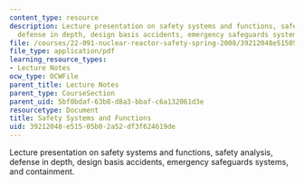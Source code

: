 ```yaml
---
content_type: resource
description: Lecture presentation on safety systems and functions, safety analysis,
  defense in depth, design basis accidents, emergency safeguards systems, and containment.
file: /courses/22-091-nuclear-reactor-safety-spring-2008/39212048e51505b02a52df3f624619de_MIT22_091S08_lec09.pdf
file_type: application/pdf
learning_resource_types:
- Lecture Notes
ocw_type: OCWFile
parent_title: Lecture Notes
parent_type: CourseSection
parent_uid: 5bf0bdaf-63b8-d8a3-bbaf-c6a132061d3e
resourcetype: Document
title: Safety Systems and Functions
uid: 39212048-e515-05b0-2a52-df3f624619de
---
```

Lecture presentation on safety systems and functions, safety analysis, defense in depth, design basis accidents, emergency safeguards systems, and containment.

